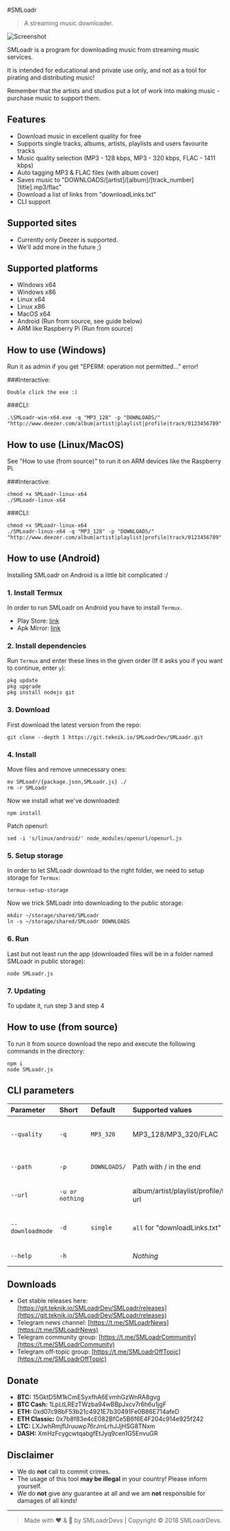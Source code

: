 #SMLoadr
> A streaming music downloader.

![Screenshot](screenshot.png)

SMLoadr is a program for downloading music from streaming music services.

It is intended for educational and private use only, and not as a tool for pirating and distributing music!

Remember that the artists and studios put a lot of work into making music - purchase music to support them.



## Features

- Download music in excellent quality for free
- Supports single tracks, albums, artists, playlists and users favourite tracks
- Music quality selection (MP3 - 128 kbps, MP3 - 320 kbps, FLAC - 1411 kbps)
- Auto tagging MP3 & FLAC files (with album cover)
- Saves music to "DOWNLOADS/[artist]/[album]/[track_number] [title].mp3/flac"
- Download a list of links from "downloadLinks.txt"
- CLI support



## Supported sites

- Currently only Deezer is supported.
- We'll add more in the future ;)



## Supported platforms

- Windows x64
- Windows x86
- Linux x64
- Linux x86
- MacOS x64
- Android (Run from source, see guide below)
- ARM like Raspberry Pi (Run from source)



## How to use (Windows)

Run it as admin if you get "EPERM: operation not permitted..." error!

###Interactive:
```
Double click the exe :)
```

###CLI:
```
.\SMLoadr-win-x64.exe -q "MP3_128" -p "DOWNLOADS/" "http://www.deezer.com/album|artist|playlist|profile|track/0123456789"
```



## How to use (Linux/MacOS)

See "How to use (from source)" to run it on ARM devices like the Raspberry Pi.

###Interactive:
```
chmod +x SMLoadr-linux-x64
./SMLoadr-linux-x64
```

###CLI:
```
chmod +x SMLoadr-linux-x64
./SMLoadr-linux-x64 -q "MP3_128" -p "DOWNLOADS/" "http://www.deezer.com/album|artist|playlist|profile|track/0123456789"
```



## How to use (Android)

Installing SMLoadr on Android is a little bit complicated :/

### 1. Install Termux
In order to run SMLoadr on Android you have to install `Termux`.
- Play Store: [link](https://play.google.com/store/apps/details?id=com.termux)
- Apk Mirror: [link](https://www.apkmirror.com/apk/fredrik-fornwall/termux)

### 2. Install dependencies
Run `Termux` and enter these lines in the given order (If it asks you if you want to continue, enter `y`):
```
pkg update
pkg upgrade
pkg install nodejs git

```

### 3. Download
First download the latest version from the repo:
```
git clone --depth 1 https://git.teknik.io/SMLoadrDev/SMLoadr.git
```

### 4. Install

Move files and remove unnecessary ones:
```
mv SMLoadr/{package.json,SMLoadr.js} ./
rm -r SMLoadr
```

Now we install what we've downloaded:
```
npm install
```

Patch openurl:
```
sed -i 's/linux/android/' node_modules/openurl/openurl.js
```

### 5. Setup storage

In order to let SMLoadr download to the right folder, we need to setup storage for `Termux`:
```
termux-setup-storage
```

Now we trick SMLoadr into downloading to the public storage:
```
mkdir ~/storage/shared/SMLoadr
ln -s ~/storage/shared/SMLoadr DOWNLOADS
```

### 6. Run
Last but not least run the app (downloaded files will be in a folder named SMLoadr in public storage):
```
node SMLoadr.js
```

### 7. Updating
To update it, run step 3 and step 4


## How to use (from source)

To run it from source download the repo and execute the following commands in the directory:
```
npm i
node SMLoadr.js
```



## CLI parameters

| Parameter            | Short               | Default          | Supported values                        | Description                          |
| :-----------------   | :------------------ | :--------------- | :-------------------------------------- | :----------------------------------- |
| ```--quality```      | ```-q```            | ```MP3_320```    | MP3_128/MP3_320/FLAC            | The quality of the files to download |
| ```--path```         | ```-p```            | ```DOWNLOADS/``` | Path with / in the end                  | The path to download the files to    |
| ```--url```          | ```-u or nothing``` |                  | album/artist/playlist/profile/track url | Downloads single deezer url          |
| ```--downloadmode``` | ```-d```            | ```single```     | ```all``` for "downloadLinks.txt"       | Downloads multiple urls from list    |
| ```--help```         | ```-h```            |                  | _Nothing_                               | Shows the CLI help                   |



## Downloads

- Get stable releases here: [https://git.teknik.io/SMLoadrDev/SMLoadr/releases](https://git.teknik.io/SMLoadrDev/SMLoadr/releases)
- Telegram news channel: [https://t.me/SMLoadrNews](https://t.me/SMLoadrNews)
- Telegram community group: [https://t.me/SMLoadrCommunity](https://t.me/SMLoadrCommunity)
- Telegram off-topic group: [https://t.me/SMLoadrOffTopic](https://t.me/SMLoadrOffTopic)



## Donate

- **BTC:** 15GktD5M1kCmESyxfhA6EvmhGzWnRA8gvg
- **BTC Cash:** 1LpLtLREzTWzba94wBBpJxcv7r6h6u1jgF
- **ETH:** 0xd07c98bF53b21c4921E7b30491Fe0B86E714afeD
- **ETH Classic:** 0x7b8f83e4cE082BfCe5B6f6E4F204c914e925f242
- **LTC:** LXJwhRmjfUruuwp76rJmLrhJJjHSG8TNxm
- **DASH:** XmHzFcygcwtqabgfEtJyq9cen1G5EnvuGR



## Disclaimer

- We do **not** call to commit crimes.
- The usage of this tool **may be illegal** in your country! Please inform yourself.
- We do **not** give any guarantee at all and we am **not** responsible for damages of all kinds!



---
> Made with :heart: & :beer: by SMLoadrDevs | Copyright © 2018 SMLoadrDevs.